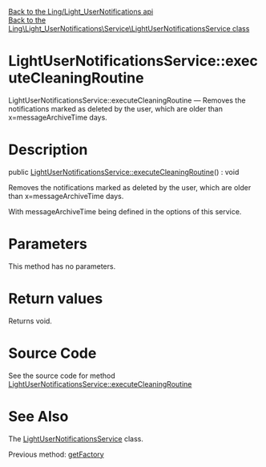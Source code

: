 [Back to the Ling/Light_UserNotifications api](https://github.com/lingtalfi/Light_UserNotifications/blob/master/doc/api/Ling/Light_UserNotifications.md)<br>
[Back to the Ling\Light_UserNotifications\Service\LightUserNotificationsService class](https://github.com/lingtalfi/Light_UserNotifications/blob/master/doc/api/Ling/Light_UserNotifications/Service/LightUserNotificationsService.md)


LightUserNotificationsService::executeCleaningRoutine
================



LightUserNotificationsService::executeCleaningRoutine — Removes the notifications marked as deleted by the user, which are older than x=messageArchiveTime days.




Description
================


public [LightUserNotificationsService::executeCleaningRoutine](https://github.com/lingtalfi/Light_UserNotifications/blob/master/doc/api/Ling/Light_UserNotifications/Service/LightUserNotificationsService/executeCleaningRoutine.md)() : void




Removes the notifications marked as deleted by the user, which are older than x=messageArchiveTime days.

With messageArchiveTime being defined in the options of this service.




Parameters
================

This method has no parameters.


Return values
================

Returns void.








Source Code
===========
See the source code for method [LightUserNotificationsService::executeCleaningRoutine](https://github.com/lingtalfi/Light_UserNotifications/blob/master/Service/LightUserNotificationsService.php#L67-L76)


See Also
================

The [LightUserNotificationsService](https://github.com/lingtalfi/Light_UserNotifications/blob/master/doc/api/Ling/Light_UserNotifications/Service/LightUserNotificationsService.md) class.

Previous method: [getFactory](https://github.com/lingtalfi/Light_UserNotifications/blob/master/doc/api/Ling/Light_UserNotifications/Service/LightUserNotificationsService/getFactory.md)<br>

